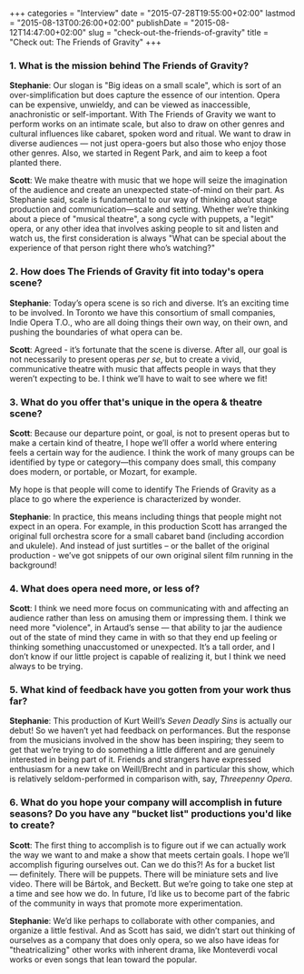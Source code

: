 +++
categories = "Interview"
date = "2015-07-28T19:55:00+02:00"
lastmod = "2015-08-13T00:26:00+02:00"
publishDate = "2015-08-12T14:47:00+02:00"
slug = "check-out-the-friends-of-gravity"
title = "Check out: The Friends of Gravity"
+++

### 1. What is the mission behind The Friends of Gravity?

**Stephanie**: Our slogan is "Big ideas on a small scale", which is sort of an over-simplification but does capture the essence of our intention. Opera can be expensive, unwieldy, and can be viewed as inaccessible, anachronistic or self-important. With The Friends of Gravity we want to perform works on an intimate scale, but also to draw on other genres and cultural influences like cabaret, spoken word and ritual. We want to draw in diverse audiences — not just opera-goers but also those who enjoy those other genres. Also, we started in Regent Park, and aim to keep a foot planted there.

**Scott**: We make theatre with music that we hope will seize the imagination of the audience and create an unexpected state-of-mind on their part. As Stephanie said, scale is fundamental to our way of thinking about stage production and communication—scale and setting. Whether we’re thinking about a piece of "musical theatre", a song cycle with puppets, a "legit" opera, or any other idea that involves asking people to sit and listen and watch us, the first consideration is always "What can be special about the experience of that person right there who’s watching?"

### 2. How does The Friends of Gravity fit into today's opera scene?

**Stephanie**: Today’s opera scene is so rich and diverse. It’s an exciting time to be involved. In Toronto we have this consortium of small companies, Indie Opera T.O., who are all doing things their own way, on their own, and pushing the boundaries of what opera can be.

**Scott**: Agreed - it’s fortunate that the scene is diverse. After all, our goal is not necessarily to present operas *per se*, but to create a vivid, communicative theatre with music that affects people in ways that they weren’t expecting to be. I think we’ll have to wait to see where we fit! 

### 3. What do you offer that's unique in the opera & theatre scene?

**Scott**: Because our departure point, or goal, is not to present operas but to make a certain kind of theatre, I hope we’ll offer a world where entering feels a certain way for the audience. I think the work of many groups can be identified by type or category—this company does small, this company does modern, or portable, or Mozart, for example. 

My hope is that people will come to identify The Friends of Gravity as a place to go where the experience is characterized by wonder.

**Stephanie**: In practice, this means including things that people might not expect in an opera. For example, in this production Scott has arranged the original full orchestra score for a small cabaret band (including accordion and ukulele). And instead of just surtitles – or the ballet of the original production - we’ve got snippets of our own original silent film running in the background!

### 4. What does opera need more, or less of?

**Scott**: I think we need more focus on communicating with and affecting an audience rather than less on amusing them or impressing them. I think we need more "violence", in Artaud’s sense — that ability to jar the audience out of the state of mind they came in with so that they end up feeling or thinking something unaccustomed or unexpected. It’s a tall order, and I don’t know if our little project is capable of realizing it, but I think we need always to be trying.

### 5. What kind of feedback have you gotten from your work thus far?

**Stephanie**: This production of Kurt Weill’s *Seven Deadly Sins* is actually our debut! So we haven’t yet had feedback on performances. But the response from the musicians involved in the show has been inspiring; they seem to get that we’re trying to do something a little different and are genuinely interested in being part of it. Friends and strangers have expressed enthusiasm for a new take on Weill/Brecht and in particular this show, which is relatively seldom-performed in comparison with, say, *Threepenny Opera*.

### 6. What do you hope your company will accomplish in future seasons? Do you have any "bucket list" productions you'd like to create?

**Scott**: The first thing to accomplish is to figure out if we can actually work the way we want to and make a show that meets certain goals. I hope we’ll accomplish figuring ourselves out. Can we do this?! As for a bucket list — definitely. There will be puppets. There will be miniature sets and live video. There will be Bártok, and Beckett. But we’re going to take one step at a time and see how we do. In future, I’d like us to become part of the fabric of the community in ways that promote more experimentation.

**Stephanie**: We’d like perhaps to collaborate with other companies, and organize a little festival. And as Scott has said, we didn’t start out thinking of ourselves as a company that does only opera, so we also have ideas for "theatricalizing" other works with inherent drama, like Monteverdi vocal works or even songs that lean toward the popular.
